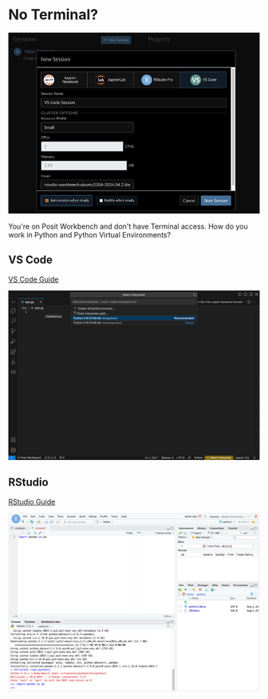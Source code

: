 # No Terminal?

![](img/workbench-create_vscode.png)

You're on Posit Workbench and don't have Terminal access.
How do you work in Python and Python Virtual Environments?

## VS Code

[VS Code Guide](vscode/README.md)

[![](img/python-select-interpretor.png)](vscode/README.md)

## RStudio

[RStudio Guide](rstudio/README.md)

[![](img/rstudio-python-import_pandas.png)](rstudio/README.md)
